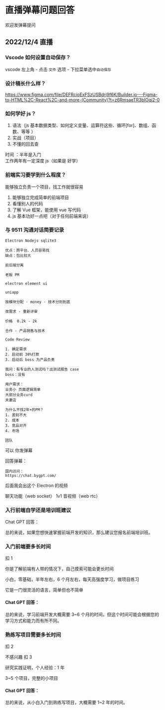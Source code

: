 # 直播弹幕问题回答

欢迎发弹幕提问

## 2022/12/4 直播

### Vscode 如何设置自动保存？

vscode 左上角 - 点击 `文件` 选项 - 下拉菜单选中`自动保存`

### 设计稿长什么样？

https://www.figma.com/file/DEFRcioExFSzUSBdrj9f6K/Builder.io---Figma-to-HTML%2C-React%2C-and-more-(Community)?t=z6RmsaeTR3bIOqj2-0

### 如何学好 js？

1. 语法（js 基本数据类型、如何定义变量、运算符这些、循环[for]、数组、函数、等等 ）<br/>
2. 实战（项目）<br/>
3. 不懂的回去查<br/>

时间 ：半年是入门<br/>
工作两年有一定深度 js（如果是 好学）

### 前端实习要学到什么程度？

能够独立负责一个项目，找工作就很容易

1.  能够独立完成简单的前端项目<br>
2.  看懂别人的代码<br>
3.  了解 Vue 框架，能使用 vue 写代码<br>
4.  js 基本功好一点吧（对于任何前端来说）<br>

### 与 9511 沟通对话简要记录

```
Electron Nodejs sqlite3

优点：跨平台、人员容易找
缺点：包比较大

前后端分离

老板 PM

electron element ui

uniapp

按模块分配 - money - 技术分则到底

改需求 - 重新评审

价格  0.2k - 2k

合作 - 产品销售与技术

Code Review

1. 确定需求
2. 启动前 30%打款
3. 启动后 boss 为产品负责

我问：有专业的人测试吗？出测试报告 case
boss：没有

用户需求：
业务小 页面逻辑简单
大部分业务curd
夫妻店

为什么不找2年+的PM？
1. 差别不大
2. 成本
3. 竞品对齐
4. 市场

团队

```

可以 你发弹幕

回答弹幕：

```
国内访问：
https://chat.bygpt.com/
```

后面我会出这个 Electron 的视频

聊天功能（web socket）
1v1 音视频（web rtc）

### 入行前端自学还是培训班建议

Chat GPT 回答：

总的来说，如果您想快速掌握前端开发的知识，那么建议您报名前端培训班。

### 入门前端要多长时间

扣 1

你是了解前端有人带的情况下，自己摸索可能会更长时间

小白，零基础，半年左右，6 个月左右，每天高强度学习，做项目练习

它是一门很灵活的语言，简单但也不简单

#### Chat GPT 回答：

总的来说，学习前端开发大概需要 3~6 个月的时间，但这个时间可能会根据您的学习方式和能力而有所不同。

### 熟练写项目需要多长时间

扣 2

不感兴趣 扣 3

研究实践证明，个人经验：1 年

3~5 个项目，完整的小项目

#### Chat GPT 回答：

总的来说，从小白入门到熟练写项目，大概需要 1~2 年的时间。
